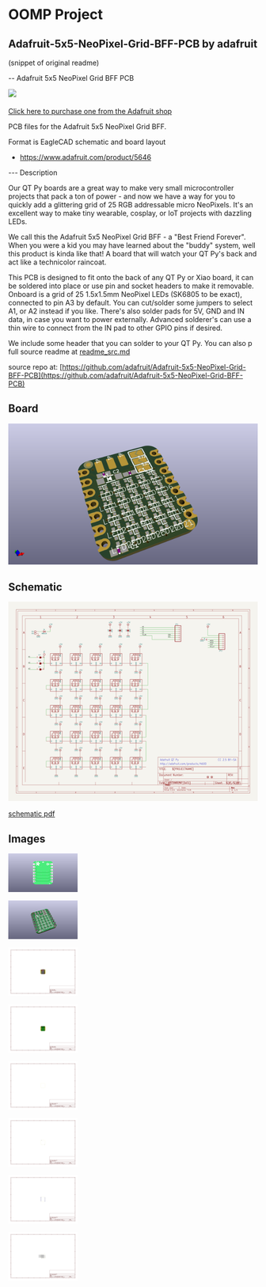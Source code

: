 # OOMP Project  
## Adafruit-5x5-NeoPixel-Grid-BFF-PCB  by adafruit  
  
(snippet of original readme)  
  
-- Adafruit 5x5 NeoPixel Grid BFF PCB  
  
<a href="http://www.adafruit.com/products/5646"><img src="assets/5646-05.jpg?raw=true" width="500px"><br/>  
Click here to purchase one from the Adafruit shop</a>  
  
PCB files for the Adafruit 5x5 NeoPixel Grid BFF.   
  
Format is EagleCAD schematic and board layout  
* https://www.adafruit.com/product/5646  
  
--- Description  
  
Our QT Py boards are a great way to make very small microcontroller projects that pack a ton of power - and now we have a way for you to quickly add a glittering grid of 25 RGB addressable micro NeoPixels. It's an excellent way to make tiny wearable, cosplay, or IoT projects with dazzling LEDs.  
  
We call this the Adafruit 5x5 NeoPixel Grid BFF - a "Best Friend Forever". When you were a kid you may have learned about the "buddy" system, well this product is kinda like that! A board that will watch your QT Py's back and act like a technicolor raincoat.  
  
This PCB is designed to fit onto the back of any QT Py or Xiao board, it can be soldered into place or use pin and socket headers to make it removable. Onboard is a grid of 25 1.5x1.5mm NeoPixel LEDs (SK6805 to be exact), connected to pin A3 by default. You can cut/solder some jumpers to select A1, or A2 instead if you like. There's also solder pads for 5V, GND and IN data, in case you want to power externally. Advanced solderer's can use a thin wire to connect from the IN pad to other GPIO pins if desired.  
  
We include some header that you can solder to your QT Py. You can also p  
  full source readme at [readme_src.md](readme_src.md)  
  
source repo at: [https://github.com/adafruit/Adafruit-5x5-NeoPixel-Grid-BFF-PCB](https://github.com/adafruit/Adafruit-5x5-NeoPixel-Grid-BFF-PCB)  
## Board  
  
[![working_3d.png](working_3d_600.png)](working_3d.png)  
## Schematic  
  
[![working_schematic.png](working_schematic_600.png)](working_schematic.png)  
  
[schematic pdf](working_schematic.pdf)  
## Images  
  
[![working_3D_bottom.png](working_3D_bottom_140.png)](working_3D_bottom.png)  
  
[![working_3D_top.png](working_3D_top_140.png)](working_3D_top.png)  
  
[![working_assembly_page_01.png](working_assembly_page_01_140.png)](working_assembly_page_01.png)  
  
[![working_assembly_page_02.png](working_assembly_page_02_140.png)](working_assembly_page_02.png)  
  
[![working_assembly_page_03.png](working_assembly_page_03_140.png)](working_assembly_page_03.png)  
  
[![working_assembly_page_04.png](working_assembly_page_04_140.png)](working_assembly_page_04.png)  
  
[![working_assembly_page_05.png](working_assembly_page_05_140.png)](working_assembly_page_05.png)  
  
[![working_assembly_page_06.png](working_assembly_page_06_140.png)](working_assembly_page_06.png)  
